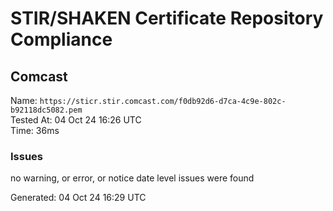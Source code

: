 # STIR/SHAKEN Certificate Repository Compliance

## Comcast

Name: `https://sticr.stir.comcast.com/f0db92d6-d7ca-4c9e-802c-b92118dc5082.pem`\
Tested At: 04 Oct 24 16:26 UTC\
Time: 36ms

### Issues

no warning, or error, or notice date level issues were found

Generated: 04 Oct 24 16:29 UTC
